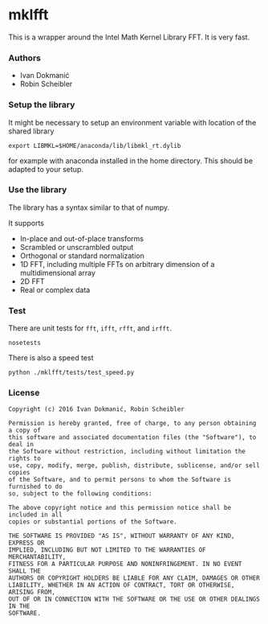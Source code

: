 # mklfft

This is a wrapper around the Intel Math Kernel Library FFT. It is very fast.

### Authors

* Ivan Dokmanić
* Robin Scheibler

### Setup the library

It might be necessary to setup an environment variable with location of
the shared library

    export LIBMKL=$HOME/anaconda/lib/libmkl_rt.dylib

for example with anaconda installed in the home directory. This should be adapted to your setup.

### Use the library

The library has a syntax similar to that of numpy.

It supports

* In-place and out-of-place transforms
* Scrambled or unscrambled output 
* Orthogonal or standard normalization
* 1D FFT, including multiple FFTs on arbitrary dimension of a multidimensional array
* 2D FFT
* Real or complex data

### Test

There are unit tests for `fft`, `ifft`, `rfft`, and `irfft`.

    nosetests

There is also a speed test

    python ./mklfft/tests/test_speed.py

### License

    Copyright (c) 2016 Ivan Dokmanić, Robin Scheibler

    Permission is hereby granted, free of charge, to any person obtaining a copy of
    this software and associated documentation files (the "Software"), to deal in
    the Software without restriction, including without limitation the rights to
    use, copy, modify, merge, publish, distribute, sublicense, and/or sell copies
    of the Software, and to permit persons to whom the Software is furnished to do
    so, subject to the following conditions:

    The above copyright notice and this permission notice shall be included in all
    copies or substantial portions of the Software.

    THE SOFTWARE IS PROVIDED "AS IS", WITHOUT WARRANTY OF ANY KIND, EXPRESS OR
    IMPLIED, INCLUDING BUT NOT LIMITED TO THE WARRANTIES OF MERCHANTABILITY,
    FITNESS FOR A PARTICULAR PURPOSE AND NONINFRINGEMENT. IN NO EVENT SHALL THE
    AUTHORS OR COPYRIGHT HOLDERS BE LIABLE FOR ANY CLAIM, DAMAGES OR OTHER
    LIABILITY, WHETHER IN AN ACTION OF CONTRACT, TORT OR OTHERWISE, ARISING FROM,
    OUT OF OR IN CONNECTION WITH THE SOFTWARE OR THE USE OR OTHER DEALINGS IN THE
    SOFTWARE.

